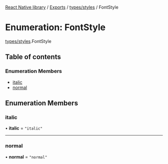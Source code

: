 [React Native library](../index.md) / [Exports](../modules.md) / [types/styles](../modules/types_styles.md) / FontStyle

# Enumeration: FontStyle

[types/styles](../modules/types_styles.md).FontStyle

## Table of contents

### Enumeration Members

- [italic](types_styles.FontStyle.md#italic)
- [normal](types_styles.FontStyle.md#normal)

## Enumeration Members

### italic

• **italic** = ``"italic"``

___

### normal

• **normal** = ``"normal"``
